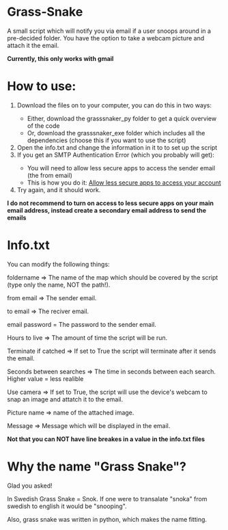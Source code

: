 # Grass-Snake
A small script which will notify you via email if a user snoops around in a pre-decided folder.
You have the option to take a webcam picture and attach it the email.

<b>Currently, this only works with gmail</b>

# How to use:
<ol>
	<li> Download the files on to your computer, you can do this in two ways: </li>
	<ul>
		<li>Either, download the grasssnaker_py folder to get a quick overview of the code </li>
		<li>Or, download the grasssnaker_exe folder which includes all the dependencies (choose this if you want to use the script)</li>
	</ul>
	<li> Open the info.txt and change the information in it to to set up the script </li>
	<li> If you get an SMTP Authentication Error (which you probably will get): </li>
	<ul>
		<li>You will need to allow less secure apps to access the sender email (the from email)</li>
		<li>This is how you do it: <a href="https://support.google.com/accounts/answer/6010255">Allow less secure apps to access your account</a></li>
	</ul>
	<li>Try again, and it should work.</li>
</ol>

<b>I do not recommend to turn on access to less secure apps on your main email address, instead create a secondary email address to send the emails</b>

# Info.txt
You can modify the following things:

foldername => The name of the map which should be covered by the script (type only the name, NOT the path!).

from email => The sender email.

to email => The reciver email.

email password = The password to the sender email.

Hours to live => The amount of time the script will be run.

Terminate if catched => If set to True the script will terminate after it sends the email.

Seconds between searches => The time in seconds between each search. Higher value = less realible

Use camera => If set to True, the script will use the device's webcam to snap an image and attatch it to the email.

Picture name => name of the attached image.

Message => Message which will be displayed in the email.

<b>Not that you can NOT have line breakes in a value in the info.txt files</b>

# Why the name "Grass Snake"?
Glad you asked! 

In Swedish Grass Snake = Snok.
If one were to transalate "snoka" from swedish to english it would be "snooping".

Also, grass snake was written in python, which makes the name fitting.

